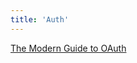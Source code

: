 ```yaml
---
title: 'Auth'
---
```


[The Modern Guide to OAuth](https://fusionauth.io/learn/expert-advice/oauth/modern-guide-to-oauth/?utm_campaign=jsweekly&utm_source=email#local-login-and-registration)
